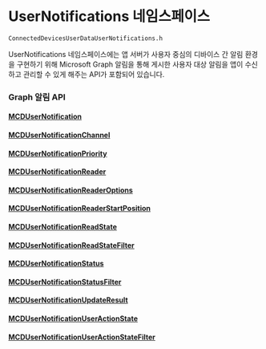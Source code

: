 # <a name="usernotifications-namespace"></a>UserNotifications 네임스페이스
```
ConnectedDevicesUserDataUserNotifications.h
```
UserNotifications 네임스페이스에는 앱 서버가 사용자 중심의 디바이스 간 알림 환경을 구현하기 위해 Microsoft Graph 알림을 통해 게시한 사용자 대상 알림을 앱이 수신하고 관리할 수 있게 해주는 API가 포함되어 있습니다. 

### <a name="graph-notifications-apis"></a>Graph 알림 API

#### <a name="mcdusernotificationmcdusernotificationmd"></a>[MCDUserNotification](MCDUserNotification.md)
#### <a name="mcdusernotificationchannelmcdusernotificationchannelmd"></a>[MCDUserNotificationChannel](MCDUserNotificationChannel.md)
#### <a name="mcdusernotificationprioritymcdusernotificationprioritymd"></a>[MCDUserNotificationPriority](MCDUserNotificationPriority.md)
#### <a name="mcdusernotificationreadermcdusernotificationreadermd"></a>[MCDUserNotificationReader](MCDUserNotificationReader.md)
#### <a name="mcdusernotificationreaderoptionsmcdusernotificationreaderoptionsmd"></a>[MCDUserNotificationReaderOptions](MCDUserNotificationReaderOptions.md)
#### <a name="mcdusernotificationreaderstartpositionmcdusernotificationreaderstartpositionmd"></a>[MCDUserNotificationReaderStartPosition](MCDUserNotificationReaderStartPosition.md)
#### <a name="mcdusernotificationreadstatemcdusernotificationreadstatemd"></a>[MCDUserNotificationReadState](MCDUserNotificationReadState.md)
#### <a name="mcdusernotificationreadstatefiltermcdusernotificationreadstatefiltermd"></a>[MCDUserNotificationReadStateFilter](MCDUserNotificationReadStateFilter.md)
#### <a name="mcdusernotificationstatusmcdusernotificationstatusmd"></a>[MCDUserNotificationStatus](MCDUserNotificationStatus.md)
#### <a name="mcdusernotificationstatusfiltermcdusernotificationstatusfiltermd"></a>[MCDUserNotificationStatusFilter](MCDUserNotificationStatusFilter.md)
#### <a name="mcdusernotificationupdateresultmcdusernotificationupdateresultmd"></a>[MCDUserNotificationUpdateResult](MCDUserNotificationUpdateResult.md)
#### <a name="mcdusernotificationuseractionstatemcdusernotificationuseractionstatemd"></a>[MCDUserNotificationUserActionState](MCDUserNotificationUserActionState.md)
#### <a name="mcdusernotificationuseractionstatefiltermcdusernotificationuseractionstatefiltermd"></a>[MCDUserNotificationUserActionStateFilter](MCDUserNotificationUserActionStateFilter.md)
